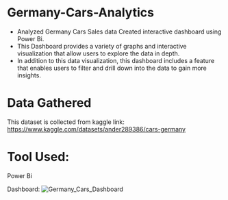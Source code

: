 # Germany-Cars-Analytics
- Analyzed Germany Cars Sales data Created interactive dashboard using Power Bi.
- This Dashboard provides a variety of graphs and interactive visualization that allow users to explore the data in depth.
- In addition to this data visualization, this dashboard includes a feature that enables users to filter and drill down into the data to gain more insights.

# Data Gathered
This dataset is collected from kaggle link: https://www.kaggle.com/datasets/ander289386/cars-germany

# Tool Used:
Power Bi

Dashboard:
![Germany_Cars_Dashboard](https://user-images.githubusercontent.com/91003080/235415926-d51e54fe-3305-4847-94c7-289b5b2e67e7.jpg)
